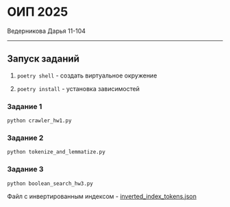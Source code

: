# ОИП 2025
Ведерникова Дарья 11-104

---

## Запуск заданий

1. `poetry shell` - создать виртуальное окружение

2. `poetry install` - установка зависимостей

### Задание 1
`python crawler_hw1.py`

### Задание 2
`python tokenize_and_lemmatize.py`

### Задание 3
`python boolean_search_hw3.py`

Файл с инвертированным индексом - [inverted_index_tokens.json](inverted_index_tokens.json)
